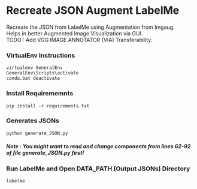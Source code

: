 # Recreate JSON Augment LabelMe

Recreate the JSON from LabelMe using Augmentation from Imgaug.  
Helps in better Augmented Image Visualization via GUI.  
TODO : Add VGG IMAGE ANNOTATOR (VIA) Transferability.

### VirtualEnv Instructions
```
virtualenv GeneralEnv
GeneralEnv\Scripts\activate
conda.bat deactivate
```

### Install Requirememnts
```
pip install -r requirements.txt
```
### Generates JSONs
```
python generate_JSON.py
```
##### Note : You might want to read and change components from lines 62-92 of file generate_JSON.py first!

### Run LabelMe and Open DATA_PATH (Output JSONs) Directory
```
labelme
```